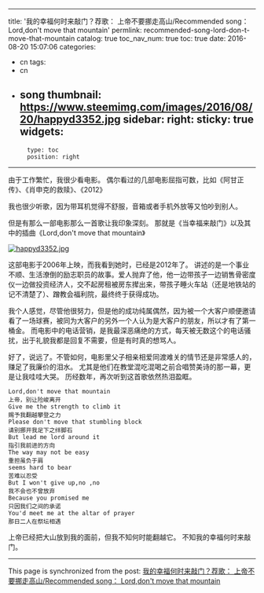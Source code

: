 
---
title: '我的幸福何时来敲门？荐歌： 上帝不要挪走高山/Recommended song： Lord,don\'t move that mountain'
permlink: recommended-song-lord-don-t-move-that-mountain
catalog: true
toc_nav_num: true
toc: true
date: 2016-08-20 15:07:06
categories:
- cn
tags:
- cn
- song
thumbnail: https://www.steemimg.com/images/2016/08/20/happyd3352.jpg
sidebar:
    right:
        sticky: true
widgets:
    -
        type: toc
        position: right
---


由于工作繁忙，我很少看电影。
偶尔看过的几部电影屈指可数，比如《阿甘正传》、《肖申克的救赎》、《2012》

我也很少听歌，因为带耳机觉得不舒服，音箱或者手机外放等又怕吵到别人。

但是有那么一部电影那么一首歌让我印象深刻。
那就是《当幸福来敲门》以及其中的插曲《Lord,don't move that mountain》

[![happyd3352.jpg](https://www.steemimg.com/images/2016/08/20/happyd3352.jpg)](https://www.steemimg.com/image/E5yfa)

这部电影于2006年上映，而我看到她时，已经是2012年了。
讲述的是一个事业不顺、生活潦倒的励志职员的故事。爱人抛弃了他，他一边带孩子一边销售骨密度仪一边做投资经济人，交不起房租被房东撵出来，带孩子睡火车站（还是地铁站的记不清楚了）、蹭教会福利院，最终终于获得成功。

我个人感觉，尽管他很努力，但是他的成功纯属偶然，因为被一个大客户顺便邀请看了一场球赛，被同为大客户的另外一个人认为是大客户的朋友，所以才有了第一桶金。
而电影中的电话营销，是我最深恶痛绝的方式，每天被无数这个的电话骚扰，出于礼貌我都是回复不需要，但是有时真的想骂人。

好了，说远了。不管如何，电影里父子相亲相爱同渡难关的情节还是非常感人的，赚足了我廉价的泪水。
尤其是他们在教堂混吃混喝之前合唱赞美诗的那一幕，更是让我哇哇大哭。
历经数年，再次听到这首歌依然热泪盈眶。

```
Lord,don't move that mountain
上帝，别让险峻离开
Give me the strength to climb it
赐予我翻越攀登之力
Please don't move that stumbling block
请别挪开我足下之绊脚石
But lead me lord around it
指引我前进的方向
The way may not be easy
重担虽负于肩
seems hard to bear
苦难以忍受
But I won't give up,no ,no
我不会也不曾放弃
Because you promised me
只因我们之间的承诺
You'd meet me at the altar of prayer
那日二人在祭坛相遇
```

上帝已经把大山放到我的面前，但我不知何时能翻越它。
不知我的幸福何时来敲门。

- - -

This page is synchronized from the post: [我的幸福何时来敲门？荐歌： 上帝不要挪走高山/Recommended song： Lord,don\'t move that mountain](https://steemit.com/@oflyhigh/recommended-song-lord-don-t-move-that-mountain)
